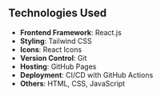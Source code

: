 ## Technologies Used

- **Frontend Framework**: React.js
- **Styling**: Tailwind CSS
- **Icons**: React Icons
- **Version Control**: Git
- **Hosting**: GitHub Pages
- **Deployment**: CI/CD with GitHub Actions
- **Others**: HTML, CSS, JavaScript
